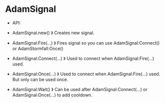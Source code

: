 # AdamSignal

* API:

* AdamSignal.new()
》 Creates new signal.

* AdamSignal:Fire(...)
》 Fires signal so you can use AdamSignal:Connect() or AdamStormfall:Once()

* AdamSignal:Connect(...)
》 Used to connect when AdamSignal:Fire(...) used.

* AdamSignal:Once(...)
》 Used to connect when AdamSignal:Fire(...) used. But only can be used once.

* AdamSignal:Wait()
》 Can be used after AdamSignal:Connect(...) or AdamSignal:Once(...) to add cooldown.
